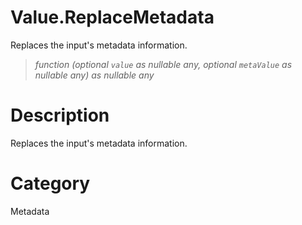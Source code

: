 ﻿# Value.ReplaceMetadata
Replaces the input's metadata information.
> _function (optional <code>value</code> as nullable any, optional <code>metaValue</code> as nullable any) as nullable any_
# Description 
Replaces the input's metadata information.
# Category 
Metadata

